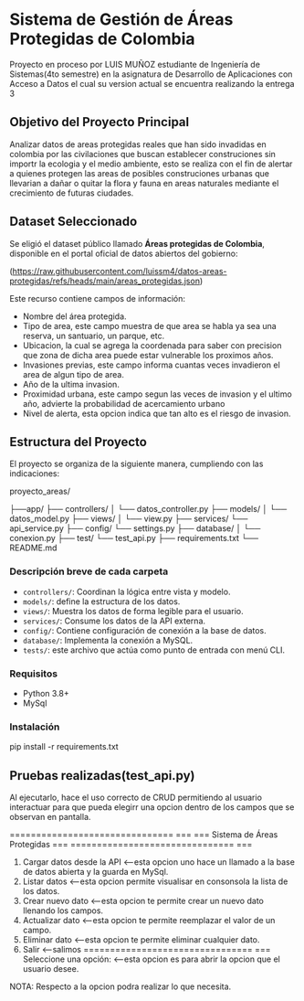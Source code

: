 # Sistema de Gestión de Áreas Protegidas de Colombia
Proyecto en proceso por LUIS MUÑOZ estudiante de Ingeniería de Sistemas(4to semestre) en la asignatura de Desarrollo de Aplicaciones con Acceso a Datos el cual su version actual se encuentra realizando la entrega 3


## Objetivo del Proyecto Principal 
Analizar datos de areas protegidas reales que han sido invadidas en colombia por las civilaciones que buscan establecer construciones sin importr la ecologia y el medio ambiente, esto se realiza con el fin de alertar a quienes protegen las areas de posibles construciones urbanas que llevarian a dañar o quitar la flora y fauna en areas naturales mediante el crecimiento de futuras ciudades.  


## Dataset Seleccionado
Se eligió el dataset público llamado **Áreas protegidas de Colombia**, disponible en el portal oficial de datos abiertos del gobierno:

(https://raw.githubusercontent.com/luissm4/datos-areas-protegidas/refs/heads/main/areas_protegidas.json)

Este recurso contiene campos de información:

- Nombre del área protegida.
- Tipo de area, este campo muestra de que area se habla ya sea una reserva, un santuario, un parque, etc.
- Ubicacion, la cual se agrega la coordenada para saber con precision que zona de dicha area puede estar vulnerable los proximos años.
- Invasiones previas, este campo informa cuantas veces invadieron el area de algun tipo de area.
- Año de la ultima invasion.
- Proximidad urbana, este campo segun las veces de invasion y el ultimo año, advierte la probabilidad de acercamiento urbano
- Nivel de alerta, esta opcion indica que tan alto es el riesgo de invasion.

  
## Estructura del Proyecto
El proyecto se organiza de la siguiente manera, cumpliendo con las indicaciones:

proyecto_areas/

├──app/
    ├── controllers/
    │   └── datos_controller.py
    ├── models/
    │   └── datos_model.py
    ├── views/
    │   └── view.py
    ├── services/
        └── api_service.py
├── config/
    └── settings.py
├── database/
│   └── conexion.py
├── test/
    └── test_api.py
├── requirements.txt
└── README.md


### Descripción breve de cada carpeta
- `controllers/`: Coordinan la lógica entre vista y modelo.
- `models/`: define la estructura de los datos.
- `views/`: Muestra los datos de forma legible para el usuario.
- `services/`: Consume los datos de la API externa.
- `config/`: Contiene configuración de conexión a la base de datos.
- `database/`: Implementa la conexión a MySQL.
- `tests/`: este archivo que actúa como punto de entrada con menú CLI.


### Requisitos
- Python 3.8+
- MySql


### Instalación
pip install -r requirements.txt


##  Pruebas realizadas(test_api.py)
Al ejecutarlo, hace el uso correcto de CRUD permitiendo al usuario interactuar para que pueda elegirr una opcion dentro de los campos que se observan en pantalla. 
 
=============================== ===
=== Sistema de Áreas Protegidas ===
=============================== ===
1. Cargar datos desde la API           <--esta opcion uno hace un llamado a la base de datos abierta y la guarda en MySql.
2. Listar datos                        <--esta opcion permite visualisar en consonsola la lista de los datos.
3. Crear nuevo dato                    <--esta opcion te permite crear un nuevo dato llenando los campos. 
4. Actualizar dato                     <--esta opcion te permite reemplazar el valor de un campo.
5. Eliminar dato                       <--esta opcion te permite eliminar cualquier dato.
6. Salir                               <--salimos
================================ ===
Seleccione una opción:                 <--esta opcion es para abrir la opcion que el usuario desee.

NOTA: Respecto a la opcion podra realizar lo que necesita.
